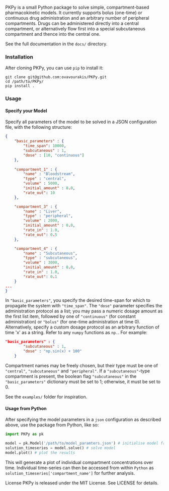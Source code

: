 PKPy is a small Python package to solve simple, compartment-based pharmacokinetic models. It currently supports bolus (one-time) or continuous drug administration and an arbitrary number of peripheral compartments. Drugs can be administered directly into a central compartment, or alternatively flow first into a special subcutaneous compartment and thence into the central one.

See the full documentation in the `docs/` directory.

### Installation
After cloning PKPy, you can use `pip` to install it:

```
git clone git@github.com:ovavourakis/PKPy.git
cd /path/to/PKPy/
pip install .
```

### Usage

#### Specify your Model
Specify all parameters of the model to be solved in a JSON configuration file, with the following structure:

```json
{
    "basic_parameters" : {
        "time_span": 10000,
        "subcutaneous" : 1,
        "dose" : [10, "continuous"]
    },
    
    "compartment_1" : {
        "name" : "Bloodstream",
        "type" : "central",
        "volume" : 5000,
        "initial_amount" : 0.0,
        "rate_out": 10
    },

    "compartment_3" : {
        "name" : "Liver",
        "type" : "peripheral",
        "volume" : 2000,
        "initial_amount" : 0.0,
        "rate_in" : 1.0,
        "rate_out": 0.5
    },

    "compartment_4" : {
        "name" : "Subcutaneous",
        "type" : "subcutaneous",
        "volume" : 3000,
        "initial_amount" : 0.0,
        "rate_in" : 1.0,
        "rate_out": 0.1
    }
...
}
```

In `"basic_parameters"`, you specify the desired time-span for which to propagate the system with `"time_span"`. The `"dose"` parameter specifies the administration protocol as a list; you may pass a numeric dosage amount as the first list item, followed by one of `"continuous"` (for constant administration) or `"bolus"` (for one-time administration at time 0). 
Alternatively, specify a custom dosage protocol as an arbitrary function of time 'x' as a string. Refer to any `numpy` functions as `np.`. For example:

```json
"basic_parameters" : {
        "subcutaneous" : 1,
        "dose" : "np.sin(x) + 100"
    }
```

Compartment names may be freely chosen, but their type must be one of `"central"`, `"subcutaneous"` and `"peripheral"`. 
If a `"subcutaneous"`-type compartment is present, the boolean flag `"subcutaneous"` in the `"basic_parameters"` dictionary must be set to 1; otherwise, it must be set to 0.

See the `examples/` folder for inspiration.

#### Usage from Python

After specifying the model parameters in a `json` configuration as described above, use the package from Python, like so:

```python
import PKPy as pk

model = pk.Model('/path/to/model_paramters.json') # initialise model from json
solution_timeseries = model.solve() # solve model
model.plot() # plot the results
```

This will generate a plot of individual compartment concentrations over time. Individual time-series can then be accessed from within `Python` as `solution_timeseries['compartment_name']` for further analysis.

License
PKPy is released under the MIT License. See LICENSE for details.
